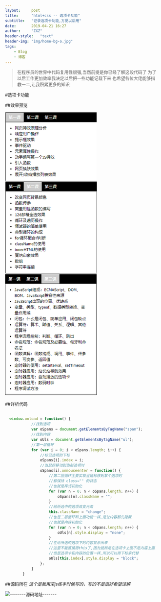 ```yaml
---
layout:     post
title:      "html+css -- 选项卡功能"
subtitle:   "记录选项卡功能,方便以后用"
date:       2019-04-21 16:27
author:     "ZXZ"
header-style:   "text"
header-img: "img/home-bg-o.jpg"
tags:
    - Blog
    - 博客
---
```



>在程序员的世界中代码复用性很强,当然前提是你已经了解这段代码了
>为了以后工作更加效率我决定以后把一些功能记载下来
>也希望各位大佬能够指教一二,让我积累更多的知识


#选项卡功能

##效果预览

![img](/img/选项卡-01.png)
![img](/img/选项卡-02.png)
![img](/img/选项卡-03.png)


##详析代码


```javascript

  window.onload = function() {
            //找到选项
            var oSpans = document.getElementsByTagName("span");
            //找到内容
            var oUls = document.getElementsByTagName("ul");
            //第一层循环
            for (var i = 0; i < oSpans.length; i++) {
                //标记选项的下标
                oSpans[i].index = i;
                //当鼠标移动到当前选项时
                oSpans[i].onmouseenter = function() {
                    //第二层循环主要实现当鼠标移到某个选项时
                    //都保持 class="" 的状态
                    //也就是样式初始化
                    for (var n = 0; n < oSpans.length; n++) {
                        oSpans[n].className = "";
                    }
                    //给所选中的选项改变元素
                    this.className = "change";
                    //也是二层循环和上面功能一样,是让内容都先隐藏
                    //也就是内容初始化
                    for (var n = 0; n < oSpans.length; n++) {
                        oUls[n].style.display = "none";
                    }
                    //在给所选的选项下的内容显示出来
                    //这里不能直接用this了,因为鼠标是在选项卡上面不是内容上面
                    //但是选项卡和内容的位置一样,所以可以用下标来代替
                    oUls[this.index].style.display = "block";
                };
            }
        }


```


##源码所在
*这个是我用来js练手时候写的，写的不是很好希望谅解*

![--------源码地址-------](https://github.com/BeeMan-zxz/WebTool/tree/master/js%E7%BB%83%E4%B9%A0)